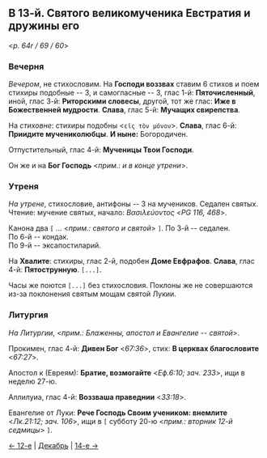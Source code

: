 ## В 13-й. Святого великомученика Евстратия и дружины его

<*p. 64r / 69 / 60*>

### Вечерня

*Вечером*, не стихословим. На **Господи воззвах** ставим 6 стихов и поем стихиры подобные -- 3, 
и самогласные -- 3, глас 1-й: **Пяточисленный**, иной, глас 3-й: **Риторскими словесы**, другой, 
тот же глас: **Иже в Божественней мудрости**. **Слава**, глас 5-й: **Мучащих свирепства**.     

На *стиховне*: стихиры подобны <`εἰς τὸν μόνον`>. **Слава**, глас 6-й: **Приидите мучениколюбцы**. 
**И ныне:** Богородичен. 

Отпустительный, глас 4-й: **Мученицы Твои Господи**.
 
Он же и на **Бог Господь** <*прим.: и в конце утрени*>. 

### Утреня

*На утрене*, стихословие, антифоны -- 3 на мучеников. Седален святых.   
Чтение: мучение святых, начало: *Βασιλεύοντος* <*PG 116, 468*>.  

Канона два `[` ... <*прим.: святого и святой*> `]`. 
По 3-й -- седален.  
По 6-й -- кондак.  
По 9-й -- эксапостиларий. 

На **Хвалите**: стихиры, глас 2-й, подобен **Доме Евфрафов**. **Слава**, глас 4-й: **Пятострунную**. 
`[...]`. 

Часы же поются `[...]` без стихословия. Поклоны же не совершаются из-за поклонения святым мощам 
святой Лукии.  

### Литургия

*На Литургии*, <*прим.: Блаженны, апостол и Евангелие -- святой*>. 

Прокимен, глас 4-й: **Дивен Бог** <*67:36*>, стих: **В церквах благословите** <*67:27*>. 
 
Апостол к (Евреям): **Братие, возмогайте** <*Еф.6:10; зач. 233*>, ищи в неделю 27-ю.  

Аллилуиа, глас 4-й: **Воззваша праведнии** <*33:18*>. 

Евангелие от Луки: **Рече Господь Своим учеником: внемлите** <*Лк.21:12; зач. 106*>, ищи в `[` субботу 20-ю 
<*прим.: вторник 12-й седмицы*> `]`.

[← 12-е](12_12_MES.ru.md) | [Декабрь](README.md#13-й) | [14-е →](12_14_MES.ru.md)
